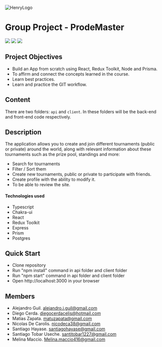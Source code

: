 ![HenryLogo](https://d31uz8lwfmyn8g.cloudfront.net/Assets/logo-henry-white-lg.png)

# Group Project - ProdeMaster

<img src="https://i.imgur.com/Gu9Zzqu.png"   />
<img src="https://i.imgur.com/ZgRHUeD.png"  />
<img src="https://i.imgur.com/BVpathh.png"   />

<br>

## Project Objectives

- Build an App from scratch using React, Redux Toolkit, Node and Prisma.
- To affirm and connect the concepts learned in the course.
- Learn best practices.
- Learn and practice the GIT workflow.

## Content

There are two folders: `api` and `client`. In these folders will be the back-end and front-end code respectively.

## Description

The application allows you to create and join different tournaments (public or private) around the world, along with relevant information about these tournaments such as the prize pool, standings and more:

- Search for tournaments
- Filter / Sort them
- Create new tournaments, public or private to participate with friends.
- Create profile with the ability to modify it.
- To be able to review the site.

#### Technologies used
- Typescript
- Chakra-ui
- React
- Redux Toolkit
- Express
- Prism
- Postgres

## Quick Start

+ Clone repository
+ Run "npm install" command in api folder and client folder
+ Run "npm start" command in api folder and client folder
+ Open http://localhost:3000 in your browser


## Members

- Alejandro Guil. alejandro.i.guil@gmail.com
- Diego Cerda. diegocerdacelis@hotmail.com
- Matias Zapata. matuzapata@gmail.com
- Nicolas De Carolis. nicodeca38@gmail.com
- Santiago Hayase. santiagohayase@gmail.com
- Santiago Tobar Useche. santitobar1227@gmail.com
- Melina Maccio. Melina.maccio416@gmail.com
